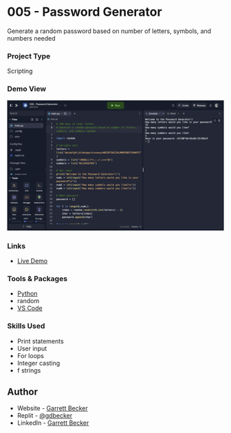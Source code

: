 # 005 - Password Generator

Generate a random password based on number of letters, symbols, and numbers needed

### Project Type

Scripting

### Demo View

![](./005-password-generator.jpg)

### Links

- [Live Demo](https://replit.com/@gdbecker/005-Password-Generator)

### Tools & Packages

- [Python](https://www.python.org)
- random
- [VS Code](https://code.visualstudio.com)

### Skills Used

- Print statements
- User input
- For loops
- Integer casting
- f strings

## Author

- Website - [Garrett Becker]()
- Replit - [@gdbecker](https://replit.com/@gdbecker)
- LinkedIn - [Garrett Becker](https://www.linkedin.com/in/garrett-becker-923b4a106/)